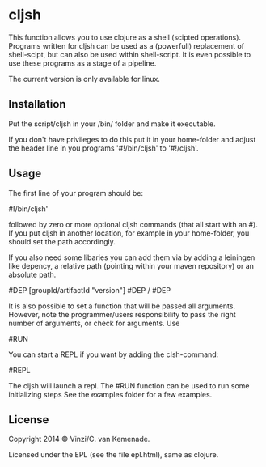 # cljsh

This function allows you to use clojure as a shell (scipted operations).
Programs written for cljsh can be used as a (powerfull) replacement
of shell-scipt, but can also be used within shell-script. It is even 
possible to use these programs as a stage of a pipeline.

The current version is only available for linux. 

## Installation 
Put the script/cljsh in your /bin/ folder and make it executable.

If you don't have privileges to do this put it in your home-folder and
adjust the header line in you programs  '#!/bin/cljsh'  to '#!<absolute-path>/cljsh'.

## Usage
The first line of your program should be:

 #!/bin/cljsh'  
 
followed by zero or more optional cljsh commands (that all start with an #).
If you put cljsh in another location, for example in your home-folder, you
should set the path accordingly.

If you also need some libaries you can add them via by adding a
leiningen like depency, a relative path (pointing within your maven
repository) or an absolute path.

  #DEP [groupId/artifactId "version"] 
  #DEP /<absolute-path>
  #DEP <relative-path>

It is also possible to set a function that will be passed all arguments.
However, note the programmer/users responsibility to pass the right
number of arguments, or check for arguments. Use 

  #RUN <name-of-function-to-run>

You can start a REPL if you want by adding the clsh-command:

  #REPL

The cljsh will launch a repl. The #RUN function can be used to 
run some initializing steps
See the examples folder for a few examples.

## License

Copyright 2014 © Vinzi/C. van Kemenade.

Licensed under the EPL (see the file epl.html), same as clojure.
